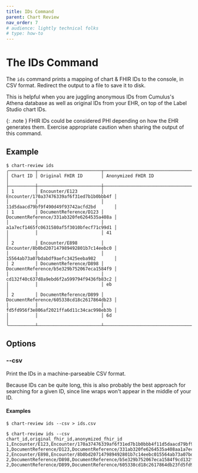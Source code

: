 ```yaml
---
title: IDs Command
parent: Chart Review
nav_order: 7
# audience: lightly technical folks
# type: how-to
---
```


# The IDs Command

The `ids` command prints a mapping of chart & FHIR IDs to the console, in CSV format.
Redirect the output to a file to save it to disk.

This is helpful when you are juggling anonymous IDs from Cumulus's Athena database
as well as original IDs from your EHR, on top of the Label Studio chart IDs.

{: .note }
FHIR IDs could be considered PHI depending on how the EHR generates them.
Exercise appropriate caution when sharing the output of this command.

## Example

<!--
For the examples in this doc, you can use this as your labelstudio-export.json file:
[
  {
    "id": 1,
    "data": {
      "enc_id": "E123",
      "anon_id": "170a37476339af6f31ed7b1b0bbb4f11d5daacd79bf9f490d49f93742acfd2bd",
      "docref_mappings": {
        "D123": "331ab320fe6264535a408aa1a7ecf1465fc0631580af5f3010bfecf71c99d141"
      }
    }
  },
  {
    "id": 2,
    "data": {
      "enc_id": "E898",
      "anon_id": "8b0bd207147989492801b7c14eebc015564ab73a07bdabdf9aefc3425eeba982",
      "docref_mappings": {
        "D898": "b5e329b752067eca1584f9cd132f40c637d8a9ebd6f2a599794f9436fb83c2eb",
        "D899": "605338cd18c2617864db23fd5fd956f3e806af2021ffa6d11c34cac998eb3b6d"
      }
    }
  }
]
-->

```shell
$ chart-review ids
╭──────────┬────────────────────────┬──────────────────────────────────────────╮
│ Chart ID │ Original FHIR ID       │ Anonymized FHIR ID                       │
├──────────┼────────────────────────┼──────────────────────────────────────────┤
│ 1        │ Encounter/E123         │ Encounter/170a37476339af6f31ed7b1b0bbb4f │
│          │                        │ 11d5daacd79bf9f490d49f93742acfd2bd       │
│ 1        │ DocumentReference/D123 │ DocumentReference/331ab320fe6264535a408a │
│          │                        │ a1a7ecf1465fc0631580af5f3010bfecf71c99d1 │
│          │                        │ 41                                       │
│ 2        │ Encounter/E898         │ Encounter/8b0bd207147989492801b7c14eebc0 │
│          │                        │ 15564ab73a07bdabdf9aefc3425eeba982       │
│ 2        │ DocumentReference/D898 │ DocumentReference/b5e329b752067eca1584f9 │
│          │                        │ cd132f40c637d8a9ebd6f2a599794f9436fb83c2 │
│          │                        │ eb                                       │
│ 2        │ DocumentReference/D899 │ DocumentReference/605338cd18c2617864db23 │
│          │                        │ fd5fd956f3e806af2021ffa6d11c34cac998eb3b │
│          │                        │ 6d                                       │
╰──────────┴────────────────────────┴──────────────────────────────────────────╯
```

## Options

### \-\-csv

Print the IDs in a machine-parseable CSV format.

Because IDs can be quite long, this is also probably the best approach for searching
for a given ID, since line wraps won't appear in the middle of your ID.

#### Examples
```shell
$ chart-review ids --csv > ids.csv
```

```shell
$ chart-review ids --csv
chart_id,original_fhir_id,anonymized_fhir_id
1,Encounter/E123,Encounter/170a37476339af6f31ed7b1b0bbb4f11d5daacd79bf9f490d49f93742acfd2bd
1,DocumentReference/D123,DocumentReference/331ab320fe6264535a408aa1a7ecf1465fc0631580af5f3010bfecf71c99d141
2,Encounter/E898,Encounter/8b0bd207147989492801b7c14eebc015564ab73a07bdabdf9aefc3425eeba982
2,DocumentReference/D898,DocumentReference/b5e329b752067eca1584f9cd132f40c637d8a9ebd6f2a599794f9436fb83c2eb
2,DocumentReference/D899,DocumentReference/605338cd18c2617864db23fd5fd956f3e806af2021ffa6d11c34cac998eb3b6d
```
